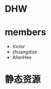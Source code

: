 # DHW

# members
* Victor
* zhuangdize
* AllenHee

# 静态资源
<script src="//cdn.dreamhiway.com/static/lib/jquery.min.js"></script>
<script src="//cdn.dreamhiway.com/static/lib/jquery.cookie.js"></script>
<script src="//cdn.dreamhiway.com/static/lib/jquery.Jcrop.min.js"></script>
<script src="//cdn.dreamhiway.com/static/lib/jquery.paging.min.js"></script>

<script src="//cdn.dreamhiway.com/static/lib/angular/angular.min.js"></script>
<script src="//cdn.dreamhiway.com/static/lib/angular-ui-router.min.js"></script>
<script src="//cdn.dreamhiway.com/static/lib/angular-animate.min.js"></script>